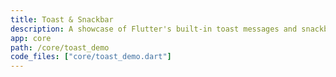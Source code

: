 ```yaml
---
title: Toast & Snackbar
description: A showcase of Flutter's built-in toast messages and snackbars
app: core
path: /core/toast_demo
code_files: ["core/toast_demo.dart"]
---
```

